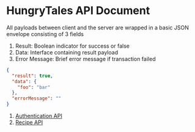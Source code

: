 # HungryTales API Document

All payloads between client and the server are wrapped in a basic JSON envelope consisting
of 3 fields

1. Result: Boolean indicator for success or false
2. Data: Interface containing result payload
3. Error Message: Brief error message if transaction failed

```json
{
  "result": true,
  "data": {
    "foo": "bar"
  },
  "errorMessage": ""
}
```

1. [Authentication API](Authentication.md)
2. [Recipe API](Recipe.md)